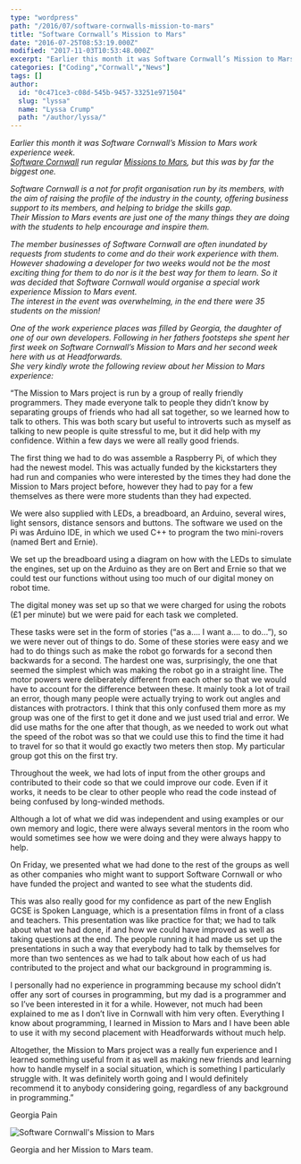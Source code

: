 ```yaml
---
type: "wordpress"
path: "/2016/07/software-cornwalls-mission-to-mars"
title: "Software Cornwall’s Mission to Mars"
date: "2016-07-25T08:53:19.000Z"
modified: "2017-11-03T10:53:48.000Z"
excerpt: "Earlier this month it was Software Cornwall’s Mission to Mars work experience week. Software Cornwall run regular Missions to Mars, but this was by far the biggest one. Software Cornwall is a not for profit organisation run by its members, with the aim of raising the profile of the industry in the county, offering business support …"
categories: ["Coding","Cornwall","News"]
tags: []
author:
  id: "0c471ce3-c08d-545b-9457-33251e971504"
  slug: "lyssa"
  name: "Lyssa Crump"
  path: "/author/lyssa/"
---
```

_Earlier this month it was Software Cornwall’s Mission to Mars work experience week._  
_[Software Cornwall](https://www.softwarecornwall.org/) run regular [Missions to Mars](https://www.softwarecornwall.org/?s=mission+to+mars), but this was by far the biggest one._

_Software Cornwall is a not for profit organisation run by its members, with the aim of raising the profile of the industry in the county, offering business support to its members, and helping to bridge the skills gap._  
_Their Mission to Mars events are just one of the many things they are doing with the students to help encourage and inspire them._

_The member businesses of Software Cornwall are often inundated by requests from students to come and do their work experience with them. However shadowing a developer for two weeks would not be the most exciting thing for them to do nor is it the best way for them to learn. So it was decided that Software Cornwall would organise a special work experience Mission to Mars event._  
_The interest in the event was overwhelming, in the end there were 35 students on the mission!_

_One of the work experience places was filled by Georgia, the daughter of one of our own developers. Following in her fathers footsteps she spent her first week on Software Cornwall’s Mission to Mars and her second week here with us at Headforwards._  
_She very kindly wrote the following review about her Mission to Mars experience:_

“The Mission to Mars project is run by a group of really friendly programmers. They made everyone talk to people they didn’t know by separating groups of friends who had all sat together, so we learned how to talk to others. This was both scary but useful to introverts such as myself as talking to new people is quite stressful to me, but it did help with my confidence. Within a few days we were all really good friends.

The first thing we had to do was assemble a Raspberry Pi, of which they had the newest model. This was actually funded by the kickstarters they had run and companies who were interested by the times they had done the Mission to Mars project before, however they had to pay for a few themselves as there were more students than they had expected.

We were also supplied with LEDs, a breadboard, an Arduino, several wires, light sensors, distance sensors and buttons. The software we used on the Pi was Arduino IDE, in which we used C++ to program the two mini-rovers (named Bert and Ernie).

We set up the breadboard using a diagram on how with the LEDs to simulate the engines, set up on the Arduino as they are on Bert and Ernie so that we could test our functions without using too much of our digital money on robot time.

The digital money was set up so that we were charged for using the robots (£1 per minute) but we were paid for each task we completed.

These tasks were set in the form of stories (“as a…. I want a…. to do…”), so we were never out of things to do. Some of these stories were easy and we had to do things such as make the robot go forwards for a second then backwards for a second. The hardest one was, surprisingly, the one that seemed the simplest which was making the robot go in a straight line. The motor powers were deliberately different from each other so that we would have to account for the difference between these. It mainly took a lot of trail an error, though many people were actually trying to work out angles and distances with protractors. I think that this only confused them more as my group was one of the first to get it done and we just used trial and error. We did use maths for the one after that though, as we needed to work out what the speed of the robot was so that we could use this to find the time it had to travel for so that it would go exactly two meters then stop. My particular group got this on the first try.

Throughout the week, we had lots of input from the other groups and contributed to their code so that we could improve our code. Even if it works, it needs to be clear to other people who read the code instead of being confused by long-winded methods.

Although a lot of what we did was independent and using examples or our own memory and logic, there were always several mentors in the room who would sometimes see how we were doing and they were always happy to help.

On Friday, we presented what we had done to the rest of the groups as well as other companies who might want to support Software Cornwall or who have funded the project and wanted to see what the students did.

This was also really good for my confidence as part of the new English GCSE is Spoken Language, which is a presentation films in front of a class and teachers. This presentation was like practice for that; we had to talk about what we had done, if and how we could have improved as well as taking questions at the end. The people running it had made us set up the presentations in such a way that everybody had to talk by themselves for more than two sentences as we had to talk about how each of us had contributed to the project and what our background in programming is.

I personally had no experience in programming because my school didn’t offer any sort of courses in programming, but my dad is a programmer and so I’ve been interested in it for a while. However, not much had been explained to me as I don’t live in Cornwall with him very often. Everything I know about programming, I learned in Mission to Mars and I have been able to use it with my second placement with Headforwards without much help.

Altogether, the Mission to Mars project was a really fun experience and I learned something useful from it as well as making new friends and learning how to handle myself in a social situation, which is something I particularly struggle with. It was definitely worth going and I would definitely recommend it to anybody considering going, regardless of any background in programming.”

Georgia Pain

![Software Cornwall's Mission to Mars ](/wp-content/uploads/2016/07/13566967_904700899636215_2693135533375073744_n.jpg)

Georgia and her Mission to Mars team.